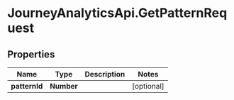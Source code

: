 # JourneyAnalyticsApi.GetPatternRequest

## Properties

Name | Type | Description | Notes
------------ | ------------- | ------------- | -------------
**patternId** | **Number** |  | [optional] 


